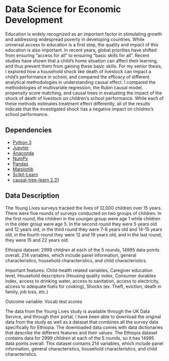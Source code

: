 # Data Science for Economic Development

Education is widely recognized as an important factor in stimulating growth and addressing widespread poverty in developing countries. While universal access to education is a first step, the quality and impact of this education is also important. In recent years, global priorities have shifted from ensuring “access for all” to ensuring “basic skills for all”. Recent studies have shown that a child’s home situation can affect their learning, and thus prevent them from gaining these basic skills. For my senior thesis, I explored how a household shock like death of livestock can impact a child’s performance in school, and compared the efficacy of different analytical methodologies in understanding causal effect. I compared the methodologies of multivariate regression, the Rubin causal model, propensity score matching, and causal trees in evaluating the impact of the shock of death of livestock on children’s school performance. While each of these methods estimates treatment effect differently, all of the results indicate that the investigated shock has a negative impact on children’s school performance.

## Dependencies
- [Python 3](https://www.python.org/)
- [Jupyter](https://jupyter.org/)
- [Anaconda](https://www.anaconda.com/)
- [NumPy](https://numpy.org/)
- [Pandas](https://pandas.pydata.org/)
- [Matplotlib](https://matplotlib.org/)
- [Scikit-Learn](https://scikit-learn.org/stable/index.html)
- [causal-tree-learn 2.31](https://pypi.org/project/causal-tree-learn/)

## Data Description

The Young Lives surveys tracked the lives of 12,000 children over 15 years. There were five rounds of surveys conducted on two groups of children. In the first round, the children in the younger group were age 1 while children in the older group were age 5. In the second round they were 5 years old and 12 years old, in the third round they were 7-8 years old and 14-15 years old, in the fourth round they were 12 and 19 years old, and in the last round, they were 15 and 22 years old. 

Ethiopia dataset: 2999 children at each of the 5 rounds, 14995 data points overall. 214 variables, which include panel information, general characteristics, household characteristics, and child characteristics. 

Important features: Child-health related variables, Caregiver education level, Household descriptors (Housing quality index, Consumer durables index, access to drinking water, access to sanitation, access to electricity, access to adequate fuels for cooking), Shocks (ex. Theft, eviction, death in family, job loss, etc.)

Outcome variable: Vocab test scores

The data from the Young Lives study is available through the UK Data Service, and through their portal, I have been able to download the original data from the study as well as a dataset that combines all the survey data specifically for Ethiopia. The downloaded data comes with data dictionaries that describe the different features and their values. The Ethiopia dataset contains data for 2999 children at each of the 5 rounds, so it has 14995 data points overall. This dataset contains 214 variables, which include panel information, general characteristics, household characteristics, and child characteristics. 

